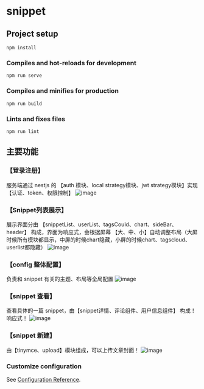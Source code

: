# snippet

## Project setup
```
npm install
```

### Compiles and hot-reloads for development
```
npm run serve
```

### Compiles and minifies for production
```
npm run build
```

### Lints and fixes files
```
npm run lint
```

## 主要功能
### 【登录注册】
服务端通过 nestjs 的 【auth 模块、local strategy模块、jwt strategy模块】实现【认证、token、权限控制】
![image](https://user-images.githubusercontent.com/81945205/154106860-9d5f9804-05b4-4d63-8835-c93d273aa9fa.png)

### 【Snippet列表展示】
展示界面分由 【snippetList、userList、tagsCould、chart、sideBar、header】 构成，界面为响应式，会根据屏幕 【大、中、小】自动调整布局（大屏时候所有模块都显示，中屏的时候chart隐藏，小屏的时候chart、tagscloud、userlist都隐藏）
![image](https://user-images.githubusercontent.com/81945205/154105844-c147843d-4ec5-4f3f-a273-3098d19a7848.png)

### 【config 整体配置】
负责和 snippet 有关的主题、布局等全局配置
![image](https://user-images.githubusercontent.com/81945205/154105870-e288ec29-fd36-4e98-a86f-3a8d98fba833.png)

### 【snippet 查看】
查看具体的一篇 snippet，由【snippet详情、评论组件、用户信息组件】 构成！响应式！
![image](https://user-images.githubusercontent.com/81945205/154105908-6284eed4-cd2f-4977-96f5-76f7b8faec1e.png)

### 【snippet 新建】
由【tinymce、upload】模块组成，可以上传文章封面！
![image](https://user-images.githubusercontent.com/81945205/154105950-1eeee73c-0473-4bc7-81d6-629280fddef8.png)

### Customize configuration
See [Configuration Reference](https://cli.vuejs.org/config/).
